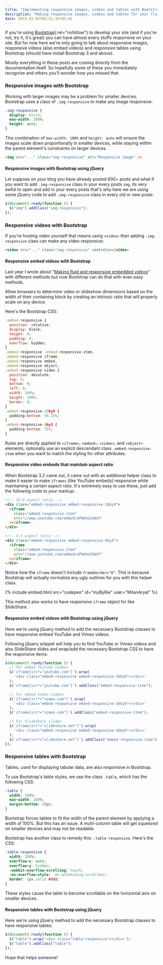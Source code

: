 ```yaml
---
title: "Implementing responsive images, videos and tables with Bootstrap"
description: "Making responsive images, videos and tables for your fluid layout using Bootstrap CSS."
date: 2015-02-02T05:52:33+05:45
---
```


If you're using [Bootstrap](https://getbootstrap.com/){:rel="nofollow"} to develop your site (and if you're not, try it, it's great) you can have almost every stuffs responsive on your site. But for now here we're only going to talk about responsive images, responsive videos (also embed videos) and responsive tables using Bootstrap (should have install Bootstrap 3 and above).

Mostly everything in these posts are coming directly from the documentation itself. So hopefully some of these you immediately recognize and others you'll wonder how you missed that.

### Responsive images with Bootstrap

Working with larger images may be a problem for smaller devices. Bootstrap uses a class of `.img-responsive` to make any image responsive:

```css
.img-responsive {
  display: block;
  max-width: 100%;
  height: auto;
}
```

This combination of `max-width: 100%` and `height: auto` will ensure the images scale down proportionally in smaller devices, while staying within the parent element's constraints on larger devices.

```html
<img src="..." class="img-responsive" alt="Responsive image" />
```

#### Responsive images with Bootstrap using jQuery

Let suppose on your blog you have already posted 600+ posts and what if you want to add `.img-responsive` class in your every posts `img`, its very awful to open and add in your every posts that's why here we are using some jQuery code to add `.img-responsive` class in every old or new posts:

```js
$(document).ready(function () {
  $("img").addClass("img-responsive");
});
```

### Responsive videos with Bootstrap

If you're hosting video yourself that means using `<video>` then adding `.img-responsive` class can make any video responsive:

```html
<video src="..." class="img-responsive" controls></video>
```

#### Responsive embed videos with Bootstrap

Last year I wrote about "[Making fluid and responsive embedded videos](/making-fluid-and-responsive-embedded-videos/)" with different methods but now Bootstrap can do that with even easy methods.

Allow browsers to determine video or slideshow dimensions based on the width of their containing block by creating an intrinsic ratio that will properly scale on any device.

Here's the Bootstrap CSS:

```js
.embed-responsive {
  position: relative;
  display: block;
  height: 0;
  padding: 0;
  overflow: hidden;
}
.embed-responsive .embed-responsive-item,
.embed-responsive iframe,
.embed-responsive embed,
.embed-responsive object,
.embed-responsive video {
  position: absolute;
  top: 0;
  bottom: 0;
  left: 0;
  width: 100%;
  height: 100%;
  border: 0;
}
.embed-responsive-16by9 {
  padding-bottom: 56.25%;
}
.embed-responsive-4by3 {
  padding-bottom: 75%;
}
```

Rules are directly applied to `<iframe>`, `<embed>`, `<video>`, and `<object>` elements; optionally use an explicit descendant class `.embed-responsive-item` when you want to match the styling for other attributes.

#### Responsive video embeds that maintain aspect ratio

When Bootstrap 3.2 came out, it came out with an additional helper class to make it easier to make `iframes` (like YouTube embeds) responsive while maintaining a certain aspect ratio. It's extremely easy to use these, just add the following code to your markup:

```html
<!-- 16:9 aspect ratio -->
<div class="embed-responsive embed-responsive-16by9">
  <iframe
    class="embed-responsive-item"
    src="//www.youtube.com/embed/ePbKGoIGAXY"
  ></iframe>
</div>

<!-- 4:3 aspect ratio -->
<div class="embed-responsive embed-responsive-4by3">
  <iframe
    class="embed-responsive-item"
    src="//www.youtube.com/embed/ePbKGoIGAXY"
  ></iframe>
</div>
```

Notice how the `iframe` doesn't include `frameborder="0"`. This is because Bootstrap will actually normalize any ugly outlines for you with this helper class.

{% include embed.html src="codepen" id="myByRw" user="MilanAryal" %}

This method also works to have responsive `iframe` object for like SlideShare.

#### Responsive embed videos with Bootstrap using jQuery

Here we're using jQuery method to add the necessary Bootstrap classes to have responsive embed YouTube and Vimeo videos.

Following jQuery snippet will help you to find YouTube or Vimeo videos and also SlideShare slides and wrap/add the necessary Bootstrap CSS to have the responsive items:

```js
$(document).ready(function () {
  // For embed YouTube videos
  $('iframe[src*="youtube.com"]').wrap(
    '<div class="embed-responsive embed-responsive-16by9"></div>'
  );
  $('iframe[src*="youtube.com"]').addClass("embed-responsive-item");

  // For embed Vimeo videos
  $('iframe[src*="vimeo.com"]').wrap(
    '<div class="embed-responsive embed-responsive-16by9"></div>'
  );
  $('iframe[src*="vimeo.com"]').addClass("embed-responsive-item");

  // For SlideShare slides
  $('iframe[src*="slideshare.net"]').wrap(
    '<div class="embed-responsive embed-responsive-16by9"></div>'
  );
  $('iframe[src*="slideshare.net"]').addClass("embed-responsive-item");
});
```

### Responsive tables with Bootstrap

Tables, used for displaying tabular data, are also responsive in Bootstrap.

To use Bootstrap's table styles, we use the class `.table`, which has the following CSS:

```css
.table {
  width: 100%;
  max-width: 100%;
  margin-bottom: 20px;
}
```

Bootstrap forces tables to fit the width of the parent element by applying a width of 100%. But this has an issue. A multi-column table will get squeezed on smaller devices and may not be readable.

Bootstrap has another class to remedy this: `.table-responsive`. Here's the CSS:

```css
.table-responsive {
  width: 100%;
  overflow-x: auto;
  overflow-y: hidden;
  -webkit-overflow-scrolling: touch;
  -ms-overflow-style: -ms-autohiding-scrollbar;
  border: 1px solid #ddd;
}
```

These styles cause the table to become scrollable on the horizontal axis on smaller devices.

#### Responsive tables with Bootstrap using jQuery

Here we're using jQuery method to add the necessary Bootstrap classes to have responsive tables:

```js
$(document).ready(function () {
  $("table").wrap('<div class="table-responsive"></div>');
  $("table").addClass("table");
});
```

Hope that helps someone!

